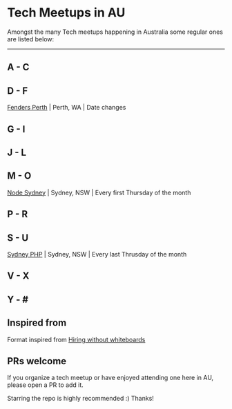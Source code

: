 # Tech Meetups in AU

Amongst the many Tech meetups happening in Australia some regular ones are listed below:

---

## A - C

## D - F

[Fenders Perth](https://www.meetup.com/Front-End-Web-Developers-Perth/) | Perth, WA | Date changes

## G - I

## J - L

## M - O

[Node Sydney](https://www.meetup.com/node-sydney/) | Sydney, NSW | Every first Thursday of the month

## P - R

## S - U

[Sydney PHP](https://www.meetup.com/SydPHP/) | Sydney, NSW | Every last Thrusday of the month

## V - X

## Y - \#

## Inspired from

Format inspired from [Hiring without whiteboards](https://github.com/poteto/hiring-without-whiteboards)

## PRs welcome

If you organize a tech meetup or have enjoyed attending one here in AU, please open a PR to add it. 

Starring the repo is highly recommended :) Thanks!
